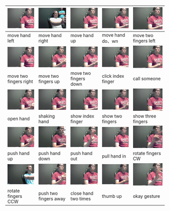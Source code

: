 | <img width="150px" src="NVGesture/class00_rgb.gif"> | <img width="150px" src="NVGesture/class01_rgb.gif"> | <img width="150px" src="NVGesture/class02_rgb.gif"> | <img width="150px" src="NVGesture/class03_rgb.gif"> | <img width="150px" src="NVGesture/class04_rgb.gif"> |
| --------------------------------------------------- | --------------------------------------------------- | --------------------------------------------------- | --------------------------------------------------- | --------------------------------------------------- |
| move hand left                                      | move hand right                                     | move hand up                                        | move hand do、wn                                    | move two fingers left                               |
| <img width="150px" src="NVGesture/class05_rgb.gif"> | <img width="150px" src="NVGesture/class06_rgb.gif"> | <img width="150px" src="NVGesture/class07_rgb.gif"> | <img width="150px" src="NVGesture/class08_rgb.gif"> | <img width="150px" src="NVGesture/class09_rgb.gif"> |
| move two fingers right                              | move two fingers up                                 | move two fingers down                               | click index finger                                  | call someone                                        |
| <img width="150px" src="NVGesture/class10_rgb.gif"> | <img width="150px" src="NVGesture/class11_rgb.gif"> | <img width="150px" src="NVGesture/class12_rgb.gif"> | <img width="150px" src="NVGesture/class13_rgb.gif"> | <img width="150px" src="NVGesture/class14_rgb.gif"> |
| open hand                                           | shaking hand                                        | show index finger                                   | show two fingers                                    | show three fingers                                  |
| <img width="150px" src="NVGesture/class15_rgb.gif"> | <img width="150px" src="NVGesture/class16_rgb.gif"> | <img width="150px" src="NVGesture/class17_rgb.gif"> | <img width="150px" src="NVGesture/class18_rgb.gif"> | <img width="150px" src="NVGesture/class19_rgb.gif"> |
| push hand up                                        | push hand down                                      | push hand out                                       | pull hand in                                        | rotate fingers CW                                   |
| <img width="150px" src="NVGesture/class20_rgb.gif"> | <img width="150px" src="NVGesture/class21_rgb.gif"> | <img width="150px" src="NVGesture/class22_rgb.gif"> | <img width="150px" src="NVGesture/class23_rgb.gif"> | <img width="150px" src="NVGesture/class24_rgb.gif"> |
| rotate fingers CCW                                  | push two fingers away                               | close hand two times                                | thumb up                                            | okay gesture                                        |

